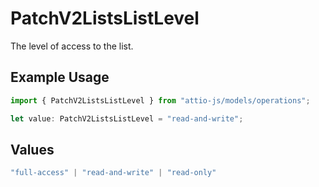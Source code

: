 # PatchV2ListsListLevel

The level of access to the list.

## Example Usage

```typescript
import { PatchV2ListsListLevel } from "attio-js/models/operations";

let value: PatchV2ListsListLevel = "read-and-write";
```

## Values

```typescript
"full-access" | "read-and-write" | "read-only"
```